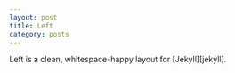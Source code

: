 ```yaml
---
layout: post
title: Left
category: posts
---
```


Left is a clean, whitespace-happy layout for [Jekyll][jekyll].
